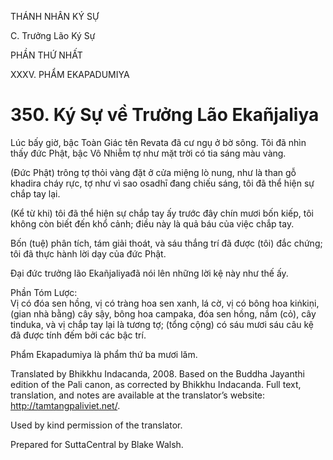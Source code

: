 THÁNH NHÂN KÝ SỰ

C. Trưởng Lão Ký Sự

PHẦN THỨ NHẤT

XXXV. PHẨM EKAPADUMIYA

# 350\. Ký Sự về Trưởng Lão Ekañjaliya

Lúc bấy giờ, bậc Toàn Giác tên Revata đã cư ngụ ở bờ sông. Tôi đã nhìn thấy đức Phật, bậc Vô Nhiễm tợ như mặt trời có tia sáng màu vàng.

(Đức Phật) trông tợ thỏi vàng đặt ở cửa miệng lò nung, như là than gỗ khadira cháy rực, tợ như vì sao osadhī đang chiếu sáng, tôi đã thể hiện sự chắp tay lại.

(Kể từ khi) tôi đã thể hiện sự chắp tay ấy trước đây chín mươi bốn kiếp, tôi không còn biết đến khổ cảnh; điều này là quả báu của việc chắp tay.

Bốn (tuệ) phân tích, tám giải thoát, và sáu thắng trí đã được (tôi) đắc chứng; tôi đã thực hành lời dạy của đức Phật.

Đại đức trưởng lão Ekañjaliyađã nói lên những lời kệ này như thế ấy.

Phần Tóm Lược:  
Vị có đóa sen hồng, vị có tràng hoa sen xanh, lá cờ, vị có bông hoa kiṅkiṇi, (gian nhà bằng) cây sậy, bông hoa campaka, đóa sen hồng, nắm (cỏ), cây tinduka, và vị chắp tay lại là tương tợ; (tổng cộng) có sáu mươi sáu câu kệ đã được tính đếm bởi các bậc trí.

Phẩm Ekapadumiya là phẩm thứ ba mươi lăm.

Translated by Bhikkhu Indacanda, 2008. Based on the Buddha Jayanthi edition of the Pali canon, as corrected by Bhikkhu Indacanda. Full text, translation, and notes are available at the translator’s website: http://tamtangpaliviet.net/.

Used by kind permission of the translator.

Prepared for SuttaCentral by Blake Walsh.
